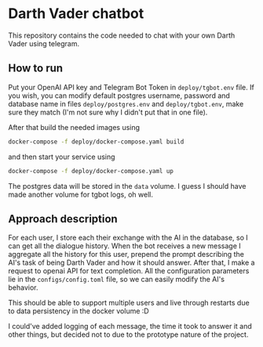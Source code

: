 # Darth Vader chatbot

This repository contains the code needed to chat with your own Darth Vader
using telegram.

## How to run

Put your OpenAI API key and Telegram Bot Token in `deploy/tgbot.env` file.
If you wish, you can modify default postgres username, password and database
name in files `deploy/postgres.env` and `deploy/tgbot.env`, make sure they
match (I'm not sure why I didn't put that in one file).

After that build the needed images using

```bash
docker-compose -f deploy/docker-compose.yaml build
```

and then start your service using

```bash
docker-compose -f deploy/docker-compose.yaml up
```

The postgres data will be stored in the `data` volume. I guess I should have
made another volume for tgbot logs, oh well.

## Approach description

For each user, I store each their exchange with the AI in the database, so I
can get all the dialogue history. When the bot receives a new message I
aggregate all the history for this user, prepend the prompt describing the AI's
task of being Darth Vader and how it should answer. After that, I make a request
to openai API for text completion. All the configuration parameters lie in the
`configs/config.toml` file, so we can easily modify the AI's behavior.

This should be able to support multiple users and live through restarts due to
data persistency in the docker volume :D

I could've added logging of each message, the time it took to answer it and 
other things, but decided not to due to the prototype nature of the project.
